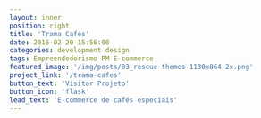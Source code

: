 ```yaml
---
layout: inner
position: right
title: 'Trama Cafés'
date: 2016-02-20 15:56:00
categories: development design
tags: Empreendedorismo PM E-commerce
featured_image: '/img/posts/03_rescue-themes-1130x864-2x.png'
project_link: '/trama-cafes'
button_text: 'Visitar Projeto'
button_icon: 'flask'
lead_text: 'E-commerce de cafés especiais'
---
```

